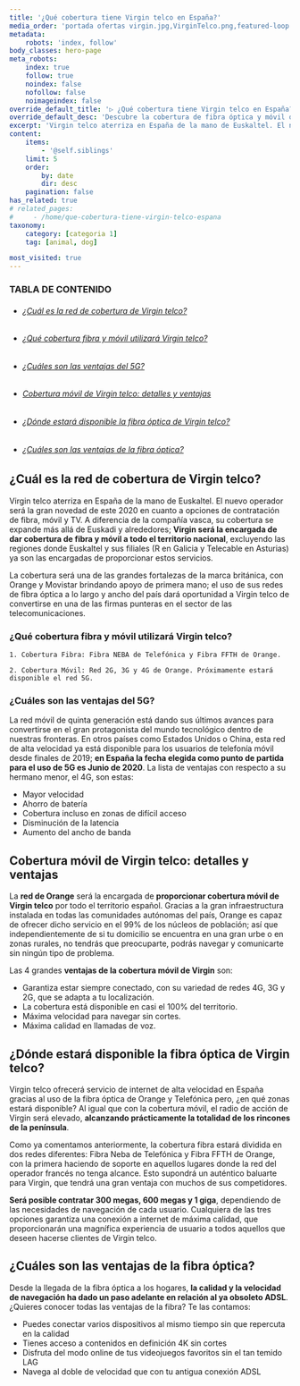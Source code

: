 ```yaml
---
title: '¿Qué cobertura tiene Virgin telco en España?'
media_order: 'portada ofertas virgin.jpg,VirginTelco.png,featured-loop.jpg,side-image.jpg'
metadata:
    robots: 'index, follow'
body_classes: hero-page
meta_robots:
    index: true
    follow: true
    noindex: false
    nofollow: false
    noimageindex: false
override_default_title: '▷ ¿Qué cobertura tiene Virgin telco en España?'
override_default_desc: 'Descubre la cobertura de fibra óptica y móvil que ofrecerá Virgin a sus clientes a partir del próximo mes de Junio, fecha de aterrizaje en España de la firma de telefonía británica..'
excerpt: 'Virgin telco aterriza en España de la mano de Euskaltel. El nuevo operador será la gran novedad de este 2020 en cuanto a opciones de contratación de fibra, móvil y TV. A diferencia de la compañía vasca, su cobertura se...'
content:
    items:
        - '@self.siblings'
    limit: 5
    order:
        by: date
        dir: desc
    pagination: false
has_related: true
# related_pages:
#     - /home/que-cobertura-tiene-virgin-telco-espana
taxonomy:
    category: [categoria 1]
    tag: [animal, dog]

most_visited: true
---
```


<!-- # Cobertura de Virgin telco: toda la información que necesitas -->

<!-- ![](VirginTelco.png) -->
<!-- <div class="mb-5"></div> -->

### TABLA DE CONTENIDO

<div class="links-list"></div>

* ######  <span class="magnet-link">[¿Cuál es la red de cobertura de Virgin telco?](#red)</span>
* ######  <span class="magnet-link">[¿Qué cobertura fibra y móvil utilizará Virgin telco?](#cobertura)</span>
* ######  <span class="magnet-link">[¿Cuáles son las ventajas del 5G?](#5g)</span>
* ######  <span class="magnet-link">[Cobertura móvil de Virgin telco: detalles y ventajas](#movil)</span>
* ######  <span class="magnet-link">[¿Dónde estará disponible la fibra óptica de Virgin telco?](#fibra)</span>
* ######  <span class="magnet-link">[¿Cuáles son las ventajas de la fibra óptica?](#ventajas)</span>

<div class="mb-5"></div>

## <span id="red">¿Cuál es la red de cobertura de Virgin telco?</span>

Virgin telco aterriza en España de la mano de Euskaltel. El nuevo operador será la gran novedad de este 2020 en cuanto a opciones de contratación de fibra, móvil y TV. A diferencia de la compañía vasca, su cobertura se expande más allá de Euskadi y alrededores; **Virgin será la encargada de dar cobertura de fibra y móvil a todo el territorio nacional**, excluyendo las regiones donde Euskaltel y sus filiales (R en Galicia y Telecable en Asturias) ya son las encargadas de proporcionar estos servicios.

La cobertura será una de las grandes fortalezas de la marca británica, con Orange y Movistar brindando apoyo de primera mano; el uso de sus redes de fibra óptica a lo largo y ancho del país dará oportunidad a Virgin telco de convertirse en una de las firmas punteras en el sector de las telecomunicaciones.

<div class="mb-5"></div>

### <span id="cobertura">¿Qué cobertura fibra y móvil utilizará Virgin telco?</span>

	1. Cobertura Fibra: Fibra NEBA de Telefónica y Fibra FFTH de Orange.

	2. Cobertura Móvil: Red 2G, 3G y 4G de Orange. Próximamente estará disponible el red 5G.

<div class="mb-5"></div>

### <span id="5g">¿Cuáles son las ventajas del 5G?</span>

La red móvil de quinta generación está dando sus últimos avances para convertirse en el gran protagonista del mundo tecnológico dentro de nuestras fronteras. En otros países como Estados Unidos o China, esta red de alta velocidad ya está disponible para los usuarios de telefonía móvil desde finales de 2019; **en España la fecha elegida como punto de partida para el uso de 5G es Junio de 2020**. La lista de ventajas con respecto a su hermano menor, el 4G, son estas:

* Mayor velocidad
* Ahorro de batería
* Cobertura incluso en zonas de difícil acceso
* Disminución de la latencia
* Aumento del ancho de banda

<div class="mb-5"></div>

## <span id="movil">Cobertura móvil de Virgin telco: detalles y ventajas</span>

La **red de Orange** será la encargada de **proporcionar cobertura móvil de Virgin telco** por todo el territorio español. Gracias a la gran infraestructura instalada en todas las comunidades autónomas del país, Orange es capaz de ofrecer dicho servicio en el 99% de los núcleos de población; así que independientemente de si tu domicilio se encuentra en una gran urbe o en zonas rurales, no tendrás que preocuparte, podrás navegar y comunicarte sin ningún tipo de problema.

Las 4 grandes **ventajas de la cobertura móvil de Virgin** son:

* Garantiza estar siempre conectado, con su variedad de redes 4G, 3G y 2G, que se adapta a tu localización.
* La cobertura está disponible en casi el 100% del territorio.
* Máxima velocidad para navegar sin cortes.
* Máxima calidad en llamadas de voz.

<div class="mb-5"></div>

## <span id="fibra">¿Dónde estará disponible la fibra óptica de Virgin telco?</span>

Virgin telco ofrecerá servicio de internet de alta velocidad en España gracias al uso de la fibra óptica de Orange y Telefónica pero, ¿en qué zonas estará disponible? Al igual que con la cobertura móvil, el radio de acción de Virgin será elevado, **alcanzando prácticamente la totalidad de los rincones de la península**. 

Como ya comentamos anteriormente, la cobertura fibra estará dividida en dos redes diferentes: Fibra Neba de Telefónica y Fibra FFTH de Orange, con la primera haciendo de soporte  en aquellos lugares donde  la red del operador francés no tenga alcance. Esto supondrá un auténtico baluarte para Virgin, que tendrá una gran ventaja con muchos de sus competidores.

**Será posible contratar 300 megas, 600 megas y 1 giga**, dependiendo de las necesidades de navegación de cada usuario. Cualquiera de las tres opciones garantiza una conexión a internet de máxima calidad, que proporcionarán una magnífica experiencia de usuario a todos aquellos que deseen hacerse clientes de Virgin telco.

<div class="mb-5"></div>

## <span id="ventajas">¿Cuáles son las ventajas de la fibra óptica?</span>

Desde la llegada de la fibra óptica a los hogares, **la calidad y la velocidad de navegación ha dado un paso adelante en relación al ya obsoleto ADSL**. ¿Quieres conocer todas las ventajas de la fibra? Te las contamos:

* Puedes conectar varios dispositivos al mismo tiempo sin que repercuta en la calidad
* Tienes acceso a contenidos en definición 4K sin cortes
* Disfruta del modo online de tus videojuegos favoritos sin el tan temido LAG
* Navega al doble de velocidad que con tu antigua conexión ADSL




